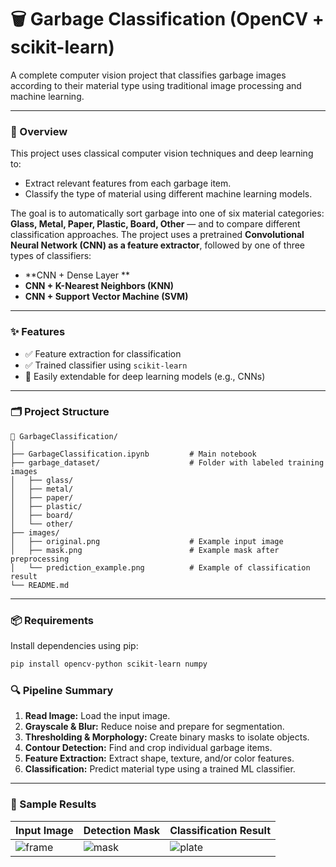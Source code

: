 # 🗑️ Garbage Classification (OpenCV + scikit-learn)

A complete computer vision project that classifies garbage images according to their material type using traditional image processing and machine learning.

---

### 📸 Overview

This project uses classical computer vision techniques and deep learning to:

* Extract relevant features from each garbage item.
* Classify the type of material using different machine learning models.

The goal is to automatically sort garbage into one of six material categories: **Glass, Metal, Paper, Plastic, Board, Other** — and to compare different classification approaches. The project uses a pretrained **Convolutional Neural Network (CNN) as a feature extractor**, followed by one of three types of classifiers:

- **CNN + Dense Layer **
- **CNN + K-Nearest Neighbors (KNN)**
- **CNN + Support Vector Machine (SVM)**

---

### ✨ Features

* ✅ Feature extraction for classification
* ✅ Trained classifier using `scikit-learn`
* 🧩 Easily extendable for deep learning models (e.g., CNNs)

---

### 🗂 Project Structure

```
📁 GarbageClassification/
│
├── GarbageClassification.ipynb         # Main notebook
├── garbage_dataset/                    # Folder with labeled training images
│   ├── glass/
│   ├── metal/
│   ├── paper/
│   ├── plastic/
│   ├── board/
│   └── other/
├── images/
│   ├── original.png                    # Example input image
│   ├── mask.png                        # Example mask after preprocessing
│   └── prediction_example.png          # Example of classification result
└── README.md
```

---

### 📦 Requirements

Install dependencies using pip:

```bash
pip install opencv-python scikit-learn numpy
```

### 🔍 Pipeline Summary

1. **Read Image:** Load the input image.
2. **Grayscale & Blur:** Reduce noise and prepare for segmentation.
3. **Thresholding & Morphology:** Create binary masks to isolate objects.
4. **Contour Detection:** Find and crop individual garbage items.
5. **Feature Extraction:** Extract shape, texture, and/or color features.
6. **Classification:** Predict material type using a trained ML classifier.

---

### 🧪 Sample Results

| Input Image                   | Detection Mask           | Classification Result              |
| ----------------------------- | ------------------------ | ---------------------------------- |
| ![frame](images/original.png) | ![mask](images/mask.png) | ![plate](images/prediction_example.png) |
